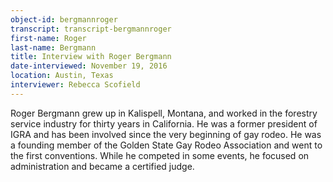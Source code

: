 ```yaml
---
object-id: bergmannroger  
transcript: transcript-bergmannroger  
first-name: Roger
last-name: Bergmann
title: Interview with Roger Bergmann
date-interviewed: November 19, 2016
location: Austin, Texas
interviewer: Rebecca Scofield
---
```

 Roger Bergmann grew up in Kalispell, Montana, and worked in the forestry service industry for thirty years in California. He was a former president of IGRA and has been involved since the very beginning of gay rodeo. He was a founding member of the Golden State Gay Rodeo Association and went to the first conventions. While he competed in some events, he focused on administration and became a certified judge.